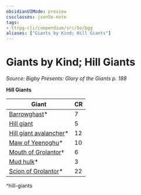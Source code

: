 ```yaml
---
obsidianUIMode: preview
cssclasses: json5e-note
tags:
- ttrpg-cli/compendium/src/5e/bgg
aliases: ["Giants by Kind; Hill Giants"]
---
```

# Giants by Kind; Hill Giants
*Source: Bigby Presents: Glory of the Giants p. 188* 

**Hill Giants**

| Giant | CR |
|-------|----|
| [Barrowghast](barrowghast-bgg.md)* | 7 |
| [Hill giant](hill-giant.md) | 5 |
| [Hill giant avalancher](hill-giant-avalancher-bgg.md)* | 12 |
| [Maw of Yeenoghu](maw-of-yeenoghu-bgg.md)* | 10 |
| [Mouth of Grolantor](mouth-of-grolantor-mpmm.md)† | 6 |
| [Mud hulk](mud-hulk-bgg.md)* | 3 |
| [Scion of Grolantor](3-Compendium/CLI/bestiary/giant/scion-of-grolantor-bgg.md)* | 22 |
^hill-giants